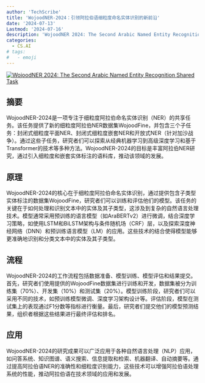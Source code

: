 ```yaml
---
author: 'TechScribe'
title: 'WojoodNER-2024：引领阿拉伯语细粒度命名实体识别的新前沿'
date: '2024-07-13'
Lastmod: '2024-07-16'
description: 'WojoodNER 2024: The Second Arabic Named Entity Recognition Shared Task'
categories:
  - CS.AI
# tags:
#   - emoji
---
```


[![WojoodNER 2024: The Second Arabic Named Entity Recognition Shared Task](https://arxiv-research-1301205113.cos.ap-guangzhou.myqcloud.com/images/2407.09936v1.pdf_0.jpg)](https://arxiv.org/abs/2407.09936v1)

## 摘要

WojoodNER-2024是一项专注于细粒度阿拉伯命名实体识别（NER）的共享任务。该任务提供了新的细粒度阿拉伯NER数据集WojoodFine，并包含三个子任务：封闭式细粒度平面NER、封闭式细粒度嵌套NER和开放式NER（针对加沙战争）。通过这些子任务，研究者们可以探索从经典机器学习到高级深度学习和基于Transformer的技术等多种方法。WojoodNER-2024的目标是丰富阿拉伯NER研究，通过引入细粒度和嵌套实体标注的语料库，推动该领域的发展。<!--more-->

## 原理

WojoodNER-2024的核心在于细粒度阿拉伯命名实体识别，通过提供包含子类型实体标注的数据集WojoodFine，研究者们可以训练和评估他们的模型。该任务的关键在于如何处理和识别文本中的实体及其子类型，这涉及到复杂的自然语言处理技术。模型通常采用预训练的语言模型（如AraBERTv2）进行微调，结合深度学习策略，如使用LSTM和BiLSTM架构与条件随机场（CRF）层，以及探索深度神经网络（DNN）和预训练语言模型（LM）的应用。这些技术的结合使得模型能够更准确地识别和分类文本中的实体及其子类型。

## 流程

WojoodNER-2024的工作流程包括数据准备、模型训练、模型评估和结果提交。首先，研究者们使用提供的WojoodFine数据集进行训练和开发，数据集被分为训练集（70%）、开发集（10%）和测试集（20%）。模型训练阶段，研究者们可以采用不同的技术，如预训练模型微调、深度学习架构设计等。评估阶段，模型在测试集上的表现通过F1分数等指标进行衡量。最后，研究者们提交他们的模型预测结果，组织者根据这些结果进行最终评估和排名。

## 应用

WojoodNER-2024的研究成果可以广泛应用于各种自然语言处理（NLP）应用，如问答系统、知识图谱、语义搜索、信息提取和检索、机器翻译、自动摘要等。通过提高阿拉伯语NER的准确性和细粒度识别能力，这些技术可以增强阿拉伯语处理系统的性能，推动阿拉伯语在技术领域的应用和发展。